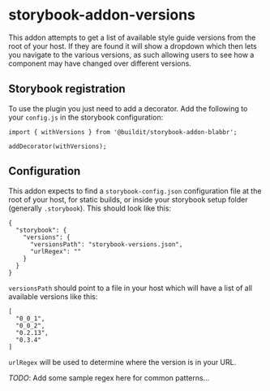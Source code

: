 # storybook-addon-versions

This addon attempts to get a list of available style guide versions from the root of your host. If they are found it will show a dropdown which then lets you navigate to the various versions, as such allowing users to see how a component may have changed over different versions.

## Storybook registration

To use the plugin you just need to add a decorator. Add the following to your `config.js` in the storybook configuration:

```
import { withVersions } from '@buildit/storybook-addon-blabbr';

addDecorator(withVersions);
```

## Configuration

This addon expects to find a `storybook-config.json` configuration file at the root of your host, for static builds, or inside your storybook setup folder (generally `.storybook`). This should look like this:

```
{
  "storybook": {
    "versions": {
      "versionsPath": "storybook-versions.json",
      "urlRegex": ""
    }
  }
}
```

`versionsPath` should point to a file in your host which will have a list of all available versions like this:

```
[
  "0_0_1",
  "0_0_2",
  "0.2.13",
  "0.3.4"
]
```

`urlRegex` will be used to determine where the version is in your URL.

*TODO*: Add some sample regex here for common patterns...
